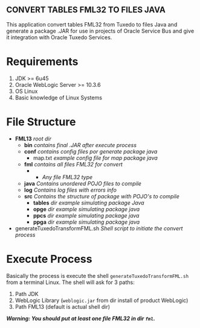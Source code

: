 ## CONVERT TABLES FML32 TO FILES JAVA

This application convert tables FML32 from Tuxedo to files Java and generate a package .JAR for use in projects of Oracle Service Bus and give it integration with Oracle Tuxedo Services.

# Requirements

1. JDK >= 6u45
2. Oracle WebLogic Server >= 10.3.6
3. OS Linux
4. Basic knowledge of Linux Systems

# File Structure

- **FML13** _root dir_
    - **bin** _contains final .JAR after execute process_
    - **conf** _contains config files por generate package java_
        - map.txt _example config file for map package java_
    - **fml** _contains all files FML32 for convert_
        - * _Any file FML32 type_
    - **java** _Contains unordered POJO files to compile_
    - **log** _Contains log files with errors info_
    - **src** _Contains the structure of package with POJO's to compile_
        - **tables** _dir example simulating package Java_
        - **opge** _dir example simulating package java_
        - **ppcs** _dir example simulating package java_
        - **ppga** _dir example simulating package java_
- generateTuxedoTransformFML.sh _Shell script to initiate the convert process_

# Execute Process

Basically the process is execute the shell `generateTuxedoTransformFML.sh` from a terminal Linux. The shell will ask for 3 paths:

1. Path JDK
2. WebLogic Library (`weblogic.jar` from dir install of product WebLogic)
3. Path FML13 (default is actual shell dir)

___Warning: You should put at least one file FML32 in dir `fml`.___
